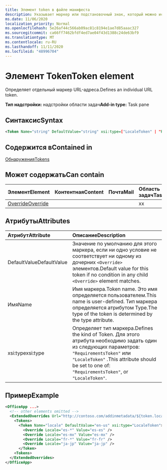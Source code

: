 ```yaml
---
title: Элемент token в файле манифеста
description: Указывает маркер или подстановочный знак, который можно использовать с шаблонами URL-адресов в манифесте.
ms.date: 11/06/2020
localization_priority: Normal
ms.openlocfilehash: 5e26af44c566ab09ac81c8194e1ae7d85aaac327
ms.sourcegitcommit: ca66ff7462bfdf4ed7ae04f43d1388c24de63bf9
ms.translationtype: MT
ms.contentlocale: ru-RU
ms.lasthandoff: 11/11/2020
ms.locfileid: "48996704"
---
```

# <a name="token-element"></a><span data-ttu-id="cf21c-103">Элемент Token</span><span class="sxs-lookup"><span data-stu-id="cf21c-103">Token element</span></span>

<span data-ttu-id="cf21c-104">Определяет отдельный маркер URL-адреса.</span><span class="sxs-lookup"><span data-stu-id="cf21c-104">Defines an individual URL token.</span></span>

<span data-ttu-id="cf21c-105">**Тип надстройки:** надстройки области задач</span><span class="sxs-lookup"><span data-stu-id="cf21c-105">**Add-in type:** Task pane</span></span>

## <a name="syntax"></a><span data-ttu-id="cf21c-106">Синтаксис</span><span class="sxs-lookup"><span data-stu-id="cf21c-106">Syntax</span></span>

```XML
<Token Name="string" DefaultValue="string" xsi:type=["LocaleToken" | "RequirementsToken"] ></Token>
```

## <a name="contained-in"></a><span data-ttu-id="cf21c-107">Содержится в</span><span class="sxs-lookup"><span data-stu-id="cf21c-107">Contained in</span></span>

[<span data-ttu-id="cf21c-108">Обнаружения</span><span class="sxs-lookup"><span data-stu-id="cf21c-108">Tokens</span></span>](tokens.md)

## <a name="can-contain"></a><span data-ttu-id="cf21c-109">Может содержать</span><span class="sxs-lookup"><span data-stu-id="cf21c-109">Can contain</span></span>

|<span data-ttu-id="cf21c-110">Элемент</span><span class="sxs-lookup"><span data-stu-id="cf21c-110">Element</span></span>|<span data-ttu-id="cf21c-111">Контентная</span><span class="sxs-lookup"><span data-stu-id="cf21c-111">Content</span></span>|<span data-ttu-id="cf21c-112">Почта</span><span class="sxs-lookup"><span data-stu-id="cf21c-112">Mail</span></span>|<span data-ttu-id="cf21c-113">Область задач</span><span class="sxs-lookup"><span data-stu-id="cf21c-113">TaskPane</span></span>|
|:-----|:-----|:-----|:-----|
|[<span data-ttu-id="cf21c-114">Override</span><span class="sxs-lookup"><span data-stu-id="cf21c-114">Override</span></span>](override.md)|||<span data-ttu-id="cf21c-115">x</span><span class="sxs-lookup"><span data-stu-id="cf21c-115">x</span></span>|

## <a name="attributes"></a><span data-ttu-id="cf21c-116">Атрибуты</span><span class="sxs-lookup"><span data-stu-id="cf21c-116">Attributes</span></span>

|<span data-ttu-id="cf21c-117">Атрибут</span><span class="sxs-lookup"><span data-stu-id="cf21c-117">Attribute</span></span>|<span data-ttu-id="cf21c-118">Описание</span><span class="sxs-lookup"><span data-stu-id="cf21c-118">Description</span></span>|
|:-----|:-----|
|<span data-ttu-id="cf21c-119">DefaultValue</span><span class="sxs-lookup"><span data-stu-id="cf21c-119">DefaultValue</span></span>|<span data-ttu-id="cf21c-120">Значение по умолчанию для этого маркера, если ни одно условие не соответствует ни одному из дочерних `<Override>` элементов.</span><span class="sxs-lookup"><span data-stu-id="cf21c-120">Default value for this token if no condition in any child `<Override>` element matches.</span></span>|
|<span data-ttu-id="cf21c-121">Имя</span><span class="sxs-lookup"><span data-stu-id="cf21c-121">Name</span></span>|<span data-ttu-id="cf21c-122">Имя маркера.</span><span class="sxs-lookup"><span data-stu-id="cf21c-122">Token name.</span></span> <span data-ttu-id="cf21c-123">Это имя определяется пользователем.</span><span class="sxs-lookup"><span data-stu-id="cf21c-123">This name is user-defined.</span></span> <span data-ttu-id="cf21c-124">Тип маркера определяется атрибутом Type.</span><span class="sxs-lookup"><span data-stu-id="cf21c-124">The type of the token is determined by the type attribute.</span></span>|
|<span data-ttu-id="cf21c-125">xsi:type</span><span class="sxs-lookup"><span data-stu-id="cf21c-125">xsi:type</span></span>|<span data-ttu-id="cf21c-126">Определяет тип маркера.</span><span class="sxs-lookup"><span data-stu-id="cf21c-126">Defines the kind of Token.</span></span> <span data-ttu-id="cf21c-127">Для этого атрибута необходимо задать один из следующих параметров:  `"RequirementsToken"` или  `"LocaleToken"` .</span><span class="sxs-lookup"><span data-stu-id="cf21c-127">This attribute should be set to one of:  `"RequirementsToken"`,  or  `"LocaleToken"`.</span></span>|

## <a name="example"></a><span data-ttu-id="cf21c-128">Пример</span><span class="sxs-lookup"><span data-stu-id="cf21c-128">Example</span></span>

```XML
<OfficeApp ...>
  <!-- other elements omitted -->
  <ExtendedOverrides Url="http://contoso.com/addinmetadata/${token.locale}/extended-manifest-overrides.json">
    <Tokens>
      <Token Name="locale" DefaultValue="en-us" xsi:type="LocaleToken">
        <Override Locale="es-*" Value="es-es" />
        <Override Locale="es-mx" Value="es-mx" />
        <Override Locale="fr-*" Value="fr-fr" />
        <Override Locale="ja-jp" Value="ja-jp" />
      </Token>
    <Tokens>
  </ExtendedOverrides>
</OfficeApp>
```